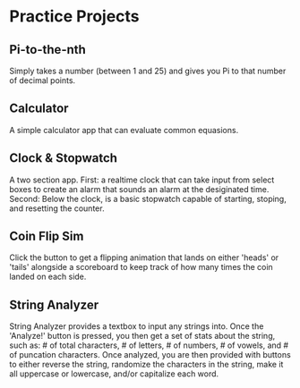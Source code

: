 # Practice Projects

## Pi-to-the-nth
Simply takes a number (between 1 and 25) and gives you Pi to that number of decimal points.

## Calculator
A simple calculator app that can evaluate common equasions.

## Clock & Stopwatch
A two section app. First: a realtime clock that can take input from select boxes to create an alarm that sounds an alarm at the desiginated time. Second: Below the clock, is a basic stopwatch capable of starting, stoping, and resetting the counter.

## Coin Flip Sim
Click the button to get a flipping animation that lands on either 'heads' or 'tails' alongside a scoreboard to keep track of how many times the coin landed on each side.

## String Analyzer
String Analyzer provides a textbox to input any strings into. Once the 'Analyze!' button is pressed, you then get a set of stats about the string, such as: # of total characters, # of letters, # of numbers, # of vowels, and # of puncation characters. Once analyzed, you are then provided with buttons to either reverse the string, randomize the characters in the string, make it all uppercase or lowercase, and/or capitalize each word.